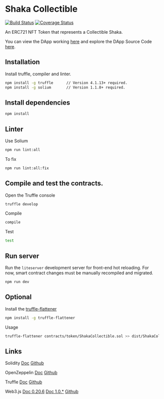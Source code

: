 # Shaka Collectible

[![Build Status](https://travis-ci.org/friendsfingers/shaka-collectible.svg?branch=master)](https://travis-ci.org/friendsfingers/shaka-collectible)
[![Coverage Status](https://coveralls.io/repos/github/friendsfingers/shaka-collectible/badge.svg?branch=master)](https://coveralls.io/github/friendsfingers/shaka-collectible?branch=master)


An ERC721 NFT Token that represents a Collectible Shaka.

You can view the DApp working [here](https://collectibles.friendsfingers.com) and explore the DApp Source Code [here](https://github.com/friendsfingers/shaka-collectible/tree/dapp).


## Installation


Install truffle, compiler and linter.

```bash
npm install -g truffle      // Version 4.1.13+ required.
npm install -g solium       // Version 1.1.8+ required.
```


## Install dependencies


```bash
npm install
```


## Linter


Use Solium

```bash
npm run lint:all
```

To fix 

```bash
npm run lint:all:fix
```


## Compile and test the contracts.
 

Open the Truffle console

```bash
truffle develop
```

Compile 

```bash
compile 
```

Test

```bash
test
```


## Run server


Run the `liteserver` development server for front-end hot reloading. For now, smart contract changes must be manually recompiled and migrated.

```bash
npm run dev
```



## Optional


Install the [truffle-flattener](https://github.com/alcuadrado/truffle-flattener)

```bash
npm install -g truffle-flattener
```
 
 
Usage 

```bash
truffle-flattener contracts/token/ShakaCollectible.sol >> dist/ShakaCollectible.sol
```

 
## Links

Solidity [Doc](https://solidity.readthedocs.io) [Github](https://solidity.readthedocs.io)

OpenZeppelin [Doc](https://openzeppelin.org/api/docs/open-zeppelin.html) [Github](https://github.com/OpenZeppelin)

Truffle [Doc](http://truffleframework.com/docs) [Github](https://github.com/trufflesuite/truffle)

Web3.js [Doc 0.20.6](https://github.com/ethereum/wiki/wiki/JavaScript-API) [Doc 1.0.*](http://web3js.readthedocs.io/en/1.0) [Github](https://github.com/ethereum/web3.js)
